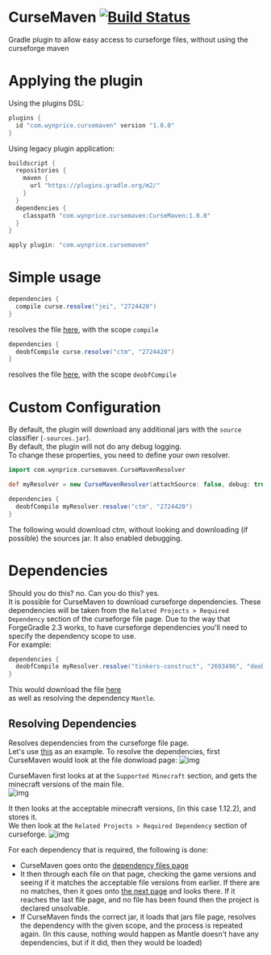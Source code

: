 # CurseMaven [![Build Status](https://travis-ci.org/Wyn-Price/CurseMaven.svg?branch=master)](https://travis-ci.org/Wyn-Price/CurseMaven)
Gradle plugin to allow easy access to curseforge files, without using the curseforge maven   

# Applying the plugin
Using the plugins DSL:
```gradle
plugins {
  id "com.wynprice.cursemaven" version "1.0.0"
}
```
Using legacy plugin application:
```gradle
buildscript {
  repositories {
    maven {
      url "https://plugins.gradle.org/m2/"
    }
  }
  dependencies {
    classpath "com.wynprice.cursemaven:CurseMaven:1.0.0"
  }
}

apply plugin: "com.wynprice.cursemaven"
```

# Simple usage
```gradle
dependencies {
  compile curse.resolve("jei", "2724420")
}
```
resolves the file [here](https://minecraft.curseforge.com/projects/jei/files/2724420), with the scope `compile`

```gradle
dependencies {
  deobfCompile curse.resolve("ctm", "2724420")
}
```
resolves the file [here](https://minecraft.curseforge.com/projects/ctm/files/2642375), with the scope `deobfCompile` 

# Custom Configuration
By default, the plugin will download any additional jars with the `source` classifier (`-sources.jar`).    
By default, the plugin will not do any debug logging.    
To change these properties, you need to define your own resolver.
```gradle
import com.wynprice.cursemaven.CurseMavenResolver

def myResolver = new CurseMavenResolver(attachSource: false, debug: true) //Don't attach sources, and allow debug 

dependencies {
  deobfCompile myResolver.resolve("ctm", "2724420")
}
```
The following would download ctm, without looking and downloading (if possible) the sources jar. It also enabled debugging. 

# Dependencies
Should you do this? no. Can you do this? yes.   
It is possible for CurseMaven to download curseforge dependencies. These dependencies will be taken from the `Related Projects > Required Dependency` section of the curseforge file page.
Due to the way that ForgeGradle 2.3 works, to have curseforge dependencies you'll need to specify the dependency scope to use.    
For example:   
```gradle
dependencies {
  deobfCompile myResolver.resolve("tinkers-construct", "2693496", "deobfCompile")
}
```
This would download the file [here](https://minecraft.curseforge.com/projects/tinkers-construct/files/26934960)    
as well as resolving the dependency `Mantle`.   
## Resolving Dependencies
Resolves dependencies from the curseforge file page.   
Let's use [this](https://minecraft.curseforge.com/projects/tinkers-construct/files/2693496) as an example. 
To resolve the dependencies, first CurseMaven would look at the file donwload page: 
![img](https://imgur.com/34zt9wf.png)   

CurseMaven first looks at at the `Supported Minecraft` section, and gets the minecraft versions of the main file.   
![img](https://imgur.com/AoH14s6.png)   

It then looks at the acceptable minecraft versions, (in this case 1.12.2), and stores it.   
We then look at the `Related Projects > Required Dependency` section of curseforge. ![img](https://imgur.com/PnYR993.png)   

For each dependency that is required, the following is done:   
 - CurseMaven goes onto the [dependency files page](https://minecraft.curseforge.com/projects/mantle/files)   
 - It then through each file on that page, checking the game versions and seeing if it matches the acceptable file versions from earlier. If there are no matches, then it goes onto [the next page](https://minecraft.curseforge.com/projects/mantle/files?page=2) and looks there. If it reaches the last file page, and no file has been found then the project is declared unsolvable.   
 - If CurseMaven finds the correct jar, it loads that jars file page, resolves the dependency with the given scope, and the process is repeated again. (In this cause, nothing would happen as Mantle doesn't have any dependencies, but if it did, then they would be loaded) 
